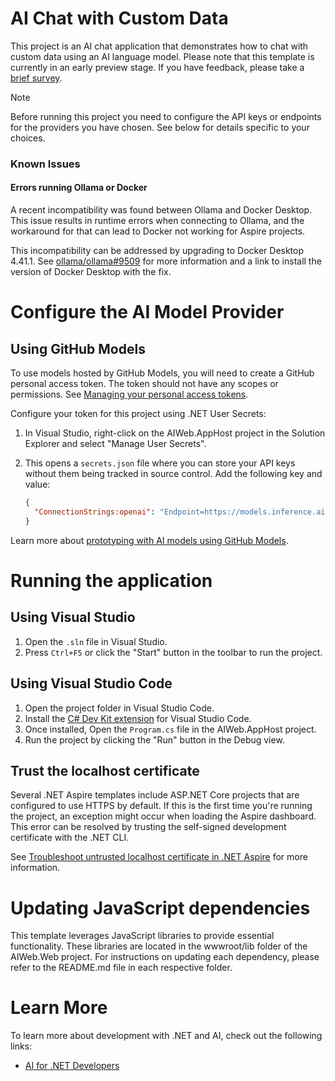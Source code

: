 # AI Chat with Custom Data

This project is an AI chat application that demonstrates how to chat with custom data using an AI language model. Please note that this template is currently in an early preview stage. If you have feedback, please take a [brief survey](https://aka.ms/dotnet-chat-templatePreview2-survey).

>[!NOTE]
> Before running this project you need to configure the API keys or endpoints for the providers you have chosen. See below for details specific to your choices.

### Known Issues

#### Errors running Ollama or Docker

A recent incompatibility was found between Ollama and Docker Desktop. This issue results in runtime errors when connecting to Ollama, and the workaround for that can lead to Docker not working for Aspire projects.

This incompatibility can be addressed by upgrading to Docker Desktop 4.41.1. See [ollama/ollama#9509](https://github.com/ollama/ollama/issues/9509#issuecomment-2842461831) for more information and a link to install the version of Docker Desktop with the fix.

# Configure the AI Model Provider

## Using GitHub Models
To use models hosted by GitHub Models, you will need to create a GitHub personal access token. The token should not have any scopes or permissions. See [Managing your personal access tokens](https://docs.github.com/en/authentication/keeping-your-account-and-data-secure/managing-your-personal-access-tokens).

Configure your token for this project using .NET User Secrets:

1. In Visual Studio, right-click on the AIWeb.AppHost project in the Solution Explorer and select "Manage User Secrets".
2. This opens a `secrets.json` file where you can store your API keys without them being tracked in source control. Add the following key and value:

   ```json
   {
     "ConnectionStrings:openai": "Endpoint=https://models.inference.ai.azure.com;Key=YOUR-API-KEY"
   }
   ```

Learn more about [prototyping with AI models using GitHub Models](https://docs.github.com/github-models/prototyping-with-ai-models).

# Running the application

## Using Visual Studio

1. Open the `.sln` file in Visual Studio.
2. Press `Ctrl+F5` or click the "Start" button in the toolbar to run the project.

## Using Visual Studio Code

1. Open the project folder in Visual Studio Code.
2. Install the [C# Dev Kit extension](https://marketplace.visualstudio.com/items?itemName=ms-dotnettools.csdevkit) for Visual Studio Code.
3. Once installed, Open the `Program.cs` file in the AIWeb.AppHost project.
4. Run the project by clicking the "Run" button in the Debug view.

## Trust the localhost certificate

Several .NET Aspire templates include ASP.NET Core projects that are configured to use HTTPS by default. If this is the first time you're running the project, an exception might occur when loading the Aspire dashboard. This error can be resolved by trusting the self-signed development certificate with the .NET CLI.

See [Troubleshoot untrusted localhost certificate in .NET Aspire](https://learn.microsoft.com/dotnet/aspire/troubleshooting/untrusted-localhost-certificate) for more information.

# Updating JavaScript dependencies

This template leverages JavaScript libraries to provide essential functionality. These libraries are located in the wwwroot/lib folder of the AIWeb.Web project. For instructions on updating each dependency, please refer to the README.md file in each respective folder.

# Learn More
To learn more about development with .NET and AI, check out the following links:

* [AI for .NET Developers](https://learn.microsoft.com/dotnet/ai/)
